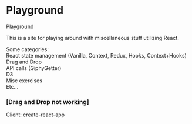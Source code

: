 # Playground
Playground


This is a site for playing around with miscellaneous stuff utilizing React. 

Some categories:  
  React state management (Vanilla, Context, Redux, Hooks, Context+Hooks)  
  Drag and Drop  
  API calls (GiphyGetter)  
  D3  
  Misc exercises  
  Etc...  

### [Drag and Drop not working]

Client: create-react-app  

